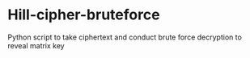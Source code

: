 # Hill-cipher-bruteforce
Python script to take ciphertext and conduct brute force decryption to reveal matrix key
